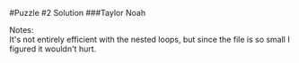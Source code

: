 #Puzzle #2 Solution
###Taylor Noah


Notes:  
It's not entirely efficient with the nested loops, but since the file is so small I figured it wouldn't hurt.
